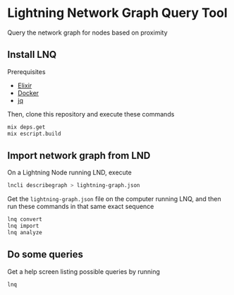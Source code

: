 # Lightning Network Graph Query Tool

Query the network graph for nodes based on proximity

## Install LNQ

Prerequisites

* [Elixir](https://elixir-lang.org/install.html)
* [Docker](https://docs.docker.com/engine/install/)
* [jq](https://stedolan.github.io/jq/)

Then, clone this repository and execute these commands

```bash
mix deps.get
mix escript.build
```

## Import network graph from LND

On a Lightning Node running LND, execute

```bash
lncli describegraph > lightning-graph.json
```

Get the `lightning-graph.json` file on the computer running LNQ, and then run these commands in that same exact sequence

```bash
lnq convert
lnq import
lnq analyze
```

## Do some queries

Get a help screen listing possible queries by running

```bash
lnq
```